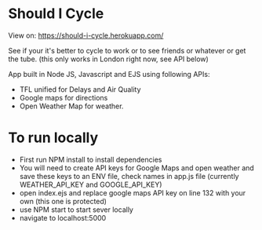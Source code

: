 # Should I Cycle

View on: https://should-i-cycle.herokuapp.com/

See if your it's better to cycle to work or to see friends or whatever or get the tube. (this only works in London right now, see API below)

App built in Node JS, Javascript and EJS using following APIs:
- TFL unified for Delays and Air Quality
- Google maps for directions
- Open Weather Map for weather. 

# To run locally

- First run NPM install to install dependencies
- You will need to create API keys for Google Maps and open weather and save these keys to an ENV file, check names in app.js file (currently WEATHER_API_KEY and GOOGLE_API_KEY)
- open index.ejs and replace google maps API key on line 132 with your own (this one is protected)
- use NPM start to start sever locally
- navigate to localhost:5000 
